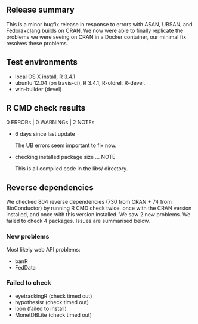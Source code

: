 ## Release summary

This is a minor bugfix release in response to errors with ASAN, UBSAN, and Fedora+clang builds on CRAN.  We now were able to finally replicate the problems we were seeing on CRAN in a Docker container, our minimal fix resolves these problems.

## Test environments

* local OS X install, R 3.4.1
* ubuntu 12.04 (on travis-ci), R 3.4.1, R-oldrel, R-devel.
* win-builder (devel)

## R CMD check results

0 ERRORs | 0 WARNINGs | 2 NOTEs

* 6 days since last update

  The UB errors seem important to fix now.

* checking installed package size ... NOTE

  This is all compiled code in the libs/ directory.

## Reverse dependencies

We checked 804 reverse dependencies (730 from CRAN + 74 from BioConductor) by running R CMD check twice, once with the CRAN version installed, and once with this version installed. We saw 2 new problems. We failed to check 4 packages. Issues are summarised below.

### New problems

Most likely web API problems:

* banR
* FedData

### Failed to check

* eyetrackingR (check timed out)
* hypothesisr  (check timed out)
* loon         (failed to install)
* MonetDBLite  (check timed out)
